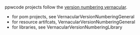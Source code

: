 ppwcode projects follow the [version numbering vernacular](VernacularVersionNumbering.md).

  * for pom projects, see VernacularVersionNumberingGeneral
  * for resource artifcats, VernacularVersionNumberingGeneral
  * for libraries, see VernacularVersionNumberingLibrary